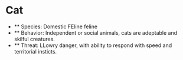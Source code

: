 # Cat
- ** Species: Domestic FEline feline
- ** Behavior: Independent or social animals, cats are adeptable and skilful creatures.
- ** Threat: LLowry danger, with ability to respond with speed and territorial insticts.